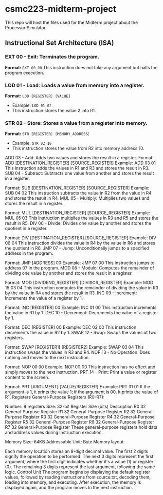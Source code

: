 # csmc223-midterm-project
This repo will host the files used for the Midterm project about the Processor Simulator.


## Instructional Set Architecture (ISA)

### EXT 00 - Exit: Terminates the program.
**Format:** `EXT 00 00`
This instruction does not take any argument but halts the program execution.


### LOD 01 - Load: Loads a value from memory into a register.
**Format:** `LOD [REGISTER] [VALUE]`
- Example: `LOD 01 02`
- This instruction stores the value 2 into R1.

### STR 02 - Store: Stores a value from a register into memory.
**Format:** `STR [REGISTER] [MEMORY_ADDRESS]`
- Example: `STR 02 10`
- This instruction stores the value from R2 into memory address 10.

ADD 03 - Add: Adds two values and stores the result in a register.
Format: ADD [DESTINATION_REGISTER] [SOURCE_REGISTER]
Example: ADD 03 01
This instruction adds the values in R1 and R3 and stores the result in R3.
SUB 04 - Subtract: Subtracts one value from another and stores the result in a register.

Format: SUB [DESTINATION_REGISTER] [SOURCE_REGISTER]
Example: SUB 04 02
This instruction subtracts the value in R2 from the value in R4 and stores the result in R4.
MUL 05 - Multiply: Multiplies two values and stores the result in a register.

Format: MUL [DESTINATION_REGISTER] [SOURCE_REGISTER]
Example: MUL 05 03
This instruction multiplies the values in R3 and R5 and stores the result in R5.
DIV 06 - Divide: Divides one value by another and stores the quotient in a register.

Format: DIV [DESTINATION_REGISTER] [SOURCE_REGISTER]
Example: DIV 06 04
This instruction divides the value in R4 by the value in R6 and stores the quotient in R6.
JMP 07 - Jump: Unconditionally jumps to a specified address in the program.

Format: JMP [ADDRESS] 00
Example: JMP 07 00
This instruction jumps to address 07 in the program.
MOD 08 - Modulo: Computes the remainder of dividing one value by another and stores the result in a register.

Format: MOD [DIVIDEND_REGISTER] [DIVISOR_REGISTER]
Example: MOD 15 03 04
This instruction computes the remainder of dividing the value in R3 by the value in R4 and stores the result in R3.
INC 09 - Increment: Increments the value of a register by 1.

Format: INC [REGISTER] 00
Example: INC 01 00
This instruction increments the value in R1 by 1.
DEC 10 - Decrement: Decrements the value of a register by 1.

Format: DEC [REGISTER] 00
Example: DEC 02 00
This instruction decrements the value in R2 by 1.
SWAP 12 - Swap: Swaps the values of two registers.

Format: SWAP [REGISTER1] [REGISTER2]
Example: SWAP 03 04
This instruction swaps the values in R3 and R4.
NOP 13 - No Operation: Does nothing and moves to the next instruction.

Format: NOP 00 00
Example: NOP 00 00
This instruction has no effect and simply moves to the next instruction.
PRT 14 - Print: Print a value or register content to the screen.

Format: PRT [ARGUMENT] [VALUE/REGISTER]
Example: PRT 01 01
If the argument is 1, it prints the value 1; if the argument is 00, it prints the value of R1.
Registers
General-Purpose Registers (R0-R7):

Number: 8 registers
Size: 32-bit
Register	Size (bits)	Description
R0	32	General-Purpose Register
R1	32	General-Purpose Register
R2	32	General-Purpose Register
R3	32	General-Purpose Register
R4	32	General-Purpose Register
R5	32	General-Purpose Register
R6	32	General-Purpose Register
R7	32	General-Purpose Register
These general-purpose registers hold data and address values during instruction execution.

Memory
Size: 64KB
Addressable Unit: Byte
Memory layout:

Each memory location stores an 8-digit decimal value.
The first 2 digits signify the operation to be performed.
The next 3 digits represent the first argument, where the first digit indicates whether it's a value (1) or register (0).
The remaining 3 digits represent the last argument, following the same logic.
Control Unit
The program begins by displaying the default register values, followed by reading instructions from source.txt, decoding them, loading into memory, and executing. After execution, the memory is displayed again, and the program moves to the next instruction.






